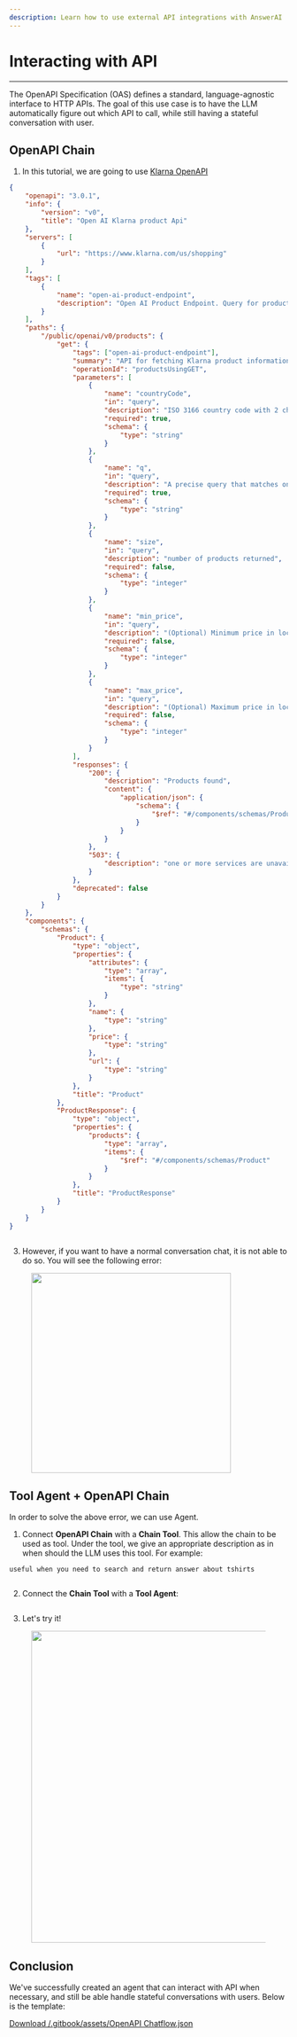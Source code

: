 ```yaml
---
description: Learn how to use external API integrations with AnswerAI
---
```


# Interacting with API

---

The OpenAPI Specification (OAS) defines a standard, language-agnostic interface to HTTP APIs. The goal of this use case is to have the LLM automatically figure out which API to call, while still having a stateful conversation with user.

## OpenAPI Chain

1. In this tutorial, we are going to use [Klarna OpenAPI](https://www.klarna.com/us/shopping/public/openai/v0/api-docs/)

```json
{
    "openapi": "3.0.1",
    "info": {
        "version": "v0",
        "title": "Open AI Klarna product Api"
    },
    "servers": [
        {
            "url": "https://www.klarna.com/us/shopping"
        }
    ],
    "tags": [
        {
            "name": "open-ai-product-endpoint",
            "description": "Open AI Product Endpoint. Query for products."
        }
    ],
    "paths": {
        "/public/openai/v0/products": {
            "get": {
                "tags": ["open-ai-product-endpoint"],
                "summary": "API for fetching Klarna product information",
                "operationId": "productsUsingGET",
                "parameters": [
                    {
                        "name": "countryCode",
                        "in": "query",
                        "description": "ISO 3166 country code with 2 characters based on the user location. Currently, only US, GB, DE, SE and DK are supported.",
                        "required": true,
                        "schema": {
                            "type": "string"
                        }
                    },
                    {
                        "name": "q",
                        "in": "query",
                        "description": "A precise query that matches one very small category or product that needs to be searched for to find the products the user is looking for. If the user explicitly stated what they want, use that as a query. The query is as specific as possible to the product name or category mentioned by the user in its singular form, and don't contain any clarifiers like latest, newest, cheapest, budget, premium, expensive or similar. The query is always taken from the latest topic, if there is a new topic a new query is started. If the user speaks another language than English, translate their request into English (example: translate fia med knuff to ludo board game)!",
                        "required": true,
                        "schema": {
                            "type": "string"
                        }
                    },
                    {
                        "name": "size",
                        "in": "query",
                        "description": "number of products returned",
                        "required": false,
                        "schema": {
                            "type": "integer"
                        }
                    },
                    {
                        "name": "min_price",
                        "in": "query",
                        "description": "(Optional) Minimum price in local currency for the product searched for. Either explicitly stated by the user or implicitly inferred from a combination of the user's request and the kind of product searched for.",
                        "required": false,
                        "schema": {
                            "type": "integer"
                        }
                    },
                    {
                        "name": "max_price",
                        "in": "query",
                        "description": "(Optional) Maximum price in local currency for the product searched for. Either explicitly stated by the user or implicitly inferred from a combination of the user's request and the kind of product searched for.",
                        "required": false,
                        "schema": {
                            "type": "integer"
                        }
                    }
                ],
                "responses": {
                    "200": {
                        "description": "Products found",
                        "content": {
                            "application/json": {
                                "schema": {
                                    "$ref": "#/components/schemas/ProductResponse"
                                }
                            }
                        }
                    },
                    "503": {
                        "description": "one or more services are unavailable"
                    }
                },
                "deprecated": false
            }
        }
    },
    "components": {
        "schemas": {
            "Product": {
                "type": "object",
                "properties": {
                    "attributes": {
                        "type": "array",
                        "items": {
                            "type": "string"
                        }
                    },
                    "name": {
                        "type": "string"
                    },
                    "price": {
                        "type": "string"
                    },
                    "url": {
                        "type": "string"
                    }
                },
                "title": "Product"
            },
            "ProductResponse": {
                "type": "object",
                "properties": {
                    "products": {
                        "type": "array",
                        "items": {
                            "$ref": "#/components/schemas/Product"
                        }
                    }
                },
                "title": "ProductResponse"
            }
        }
    }
}
```

<figure><img src="/.gitbook/assets/image (133).png" alt="" /><figcaption></figcaption></figure>

3. However, if you want to have a normal conversation chat, it is not able to do so. You will see the following error:

<figure><img src="/.gitbook/assets/image (134).png" alt="" width="361" /><figcaption></figcaption></figure>

## Tool Agent + OpenAPI Chain

In order to solve the above error, we can use Agent.

1. Connect **OpenAPI Chain** with a **Chain Tool**. This allow the chain to be used as tool. Under the tool, we give an appropriate description as in when should the LLM uses this tool. For example:

```
useful when you need to search and return answer about tshirts
```

<figure><img src="/.gitbook/assets/image (135).png" alt="" /><figcaption></figcaption></figure>

2. Connect the **Chain Tool** with a **Tool Agent**:

<figure><img src="/.gitbook/assets/image (136).png" alt="" /><figcaption></figcaption></figure>

3. Let's try it!

<figure><img src="/.gitbook/assets/image (137).png" alt="" width="563" /><figcaption></figcaption></figure>

## Conclusion

We've successfully created an agent that can interact with API when necessary, and still be able handle stateful conversations with users. Below is the template:

<a href="/.gitbook/assets/OpenAPI Chatflow.json" download>Download /.gitbook/assets/OpenAPI Chatflow.json</a>
